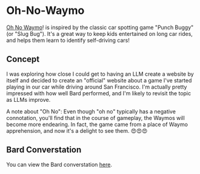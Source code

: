 # Oh-No-Waymo
[Oh No Waymo](http://ohnowaymo.com/)! is inspired by the classic car spotting game "Punch Buggy" (or "Slug Bug"). It's a great way to keep kids entertained on long car rides, and helps them learn to identify self-driving cars!

## Concept
I was exploring how close I could get to having an LLM create a website by itself and decided to create an "official" website about a game I've started playing in our car while driving around San Francisco. I'm actually pretty impressed with how well Bard performed, and I'm likely to revisit the topic as LLMs improve.

A note about "Oh No": Even though "oh no" typically has a negative connotation, you'll find that in the course of gameplay, the Waymos will become more endearing. In fact, the game came from a place of Waymo apprehension, and now it's a delight to see them. 😍😍😍 

## Bard Converstation
You can view the Bard converstation [here](https://g.co/gemini/share/692099626cd2). 
